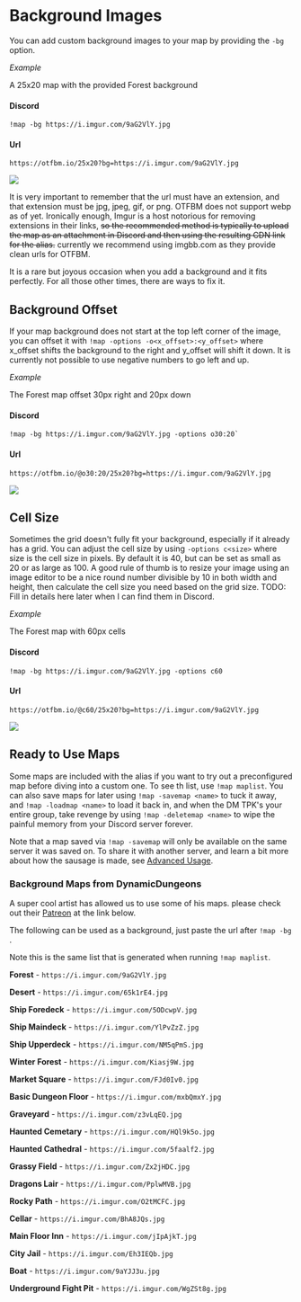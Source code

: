 # Background Images

You can add custom background images to your map by providing the `-bg` option.

_*Example*_

A 25x20 map with the provided Forest background

<!-- tabs:start -->

#### **Discord**

```
!map -bg https://i.imgur.com/9aG2VlY.jpg
```

#### **Url**

```
https://otfbm.io/25x20?bg=https://i.imgur.com/9aG2VlY.jpg
```

<!-- tabs:end -->

![](https://otfbm.io/25x20?bg=https://i.imgur.com/9aG2VlY.jpg)

It is very important to remember that the url must have an extension, and that extension must be jpg, jpeg, gif, or png. OTFBM does not support webp as of yet. Ironically enough, Imgur is a host notorious for removing extensions in their links, ~~so the recommended method is typically to upload the map as an attachment in Discord and then using the resulting CDN link for the alias.~~ currently we recommend using imgbb.com as they provide clean urls for OTFBM.

It is a rare but joyous occasion when you add a background and it fits perfectly. For all those other times, there are ways to fix it.

## Background Offset

If your map background does not start at the top left corner of the image, you can offset it with `!map -options -o<x_offset>:<y_offset>` where x_offset shifts the background to the right and y_offset will shift it down. It is currently not possible to use negative numbers to go left and up.

_*Example*_

The Forest map offset 30px right and 20px down

<!-- tabs:start -->

#### **Discord**

```
!map -bg https://i.imgur.com/9aG2VlY.jpg -options o30:20`
```

#### **Url**

```
https://otfbm.io/@o30:20/25x20?bg=https://i.imgur.com/9aG2VlY.jpg
```

<!-- tabs:end -->

![](https://otfbm.io/@o30:20/25x20?bg=https://i.imgur.com/9aG2VlY.jpg)

## Cell Size

Sometimes the grid doesn't fully fit your background, especially if it already has a grid. You can adjust the cell size by using `-options c<size>` where size is the cell size in pixels. By default it is 40, but can be set as small as 20 or as large as 100. A good rule of thumb is to resize your image using an image editor to be a nice round number divisible by 10 in both width and height, then calculate the cell size you need based on the grid size. TODO: Fill in details here later when I can find them in Discord.

_*Example*_

The Forest map with 60px cells

<!-- tabs:start -->

#### **Discord**

```
!map -bg https://i.imgur.com/9aG2VlY.jpg -options c60
```

#### **Url**

```
https://otfbm.io/@c60/25x20?bg=https://i.imgur.com/9aG2VlY.jpg
```

<!-- tabs:end -->

![](https://otfbm.io/@c60/25x20?bg=https://i.imgur.com/9aG2VlY.jpg)

## Ready to Use Maps

Some maps are included with the alias if you want to try out a preconfigured map before diving into a custom one. To see th list, use `!map maplist`. You can also save maps for later using `!map -savemap <name>` to tuck it away, and `!map -loadmap <name>` to load it back in, and when the DM TPK's your entire group, take revenge by using `!map -deletemap <name>` to wipe the painful memory from your Discord server forever.

Note that a map saved via `!map -savemap` will only be available on the same server it was saved on. To share it with another server, and learn a bit more about how the sausage is made, see [Advanced Usage](/pages/advanced.md).

### Background Maps from DynamicDungeons

A super cool artist has allowed us to use some of his maps. please check out their [Patreon](https://www.patreon.com/dynamicdungeons) at the link below.

The following can be used as a background, just paste the url after `!map -bg `.

Note this is the same list that is generated when running `!map maplist`.

**Forest** - `https://i.imgur.com/9aG2VlY.jpg`

**Desert** - `https://i.imgur.com/65k1rE4.jpg`

**Ship Foredeck** - `https://i.imgur.com/5ODcwpV.jpg`

**Ship Maindeck** - `https://i.imgur.com/YlPvZzZ.jpg`

**Ship Upperdeck** - `https://i.imgur.com/NM5qPmS.jpg`

**Winter Forest** - `https://i.imgur.com/Kiasj9W.jpg`

**Market Square** - `https://i.imgur.com/FJd0Iv0.jpg`

**Basic Dungeon Floor** - `https://i.imgur.com/mxbQmxY.jpg`

**Graveyard** - `https://i.imgur.com/z3vLqEQ.jpg`

**Haunted Cemetary** - `https://i.imgur.com/HQl9k5o.jpg`

**Haunted Cathedral** - `https://i.imgur.com/5faalf2.jpg`

**Grassy Field** - `https://i.imgur.com/Zx2jHDC.jpg`

**Dragons Lair** - `https://i.imgur.com/PplwMVB.jpg`

**Rocky Path** - `https://i.imgur.com/O2tMCFC.jpg`

**Cellar** - `https://i.imgur.com/BhA8JQs.jpg`

**Main Floor Inn** - `https://i.imgur.com/jIpAjkT.jpg`

**City Jail** - `https://i.imgur.com/Eh3IEQb.jpg`

**Boat** - `https://i.imgur.com/9aYJJ3u.jpg`

**Underground Fight Pit** - `https://i.imgur.com/WgZSt8g.jpg`
